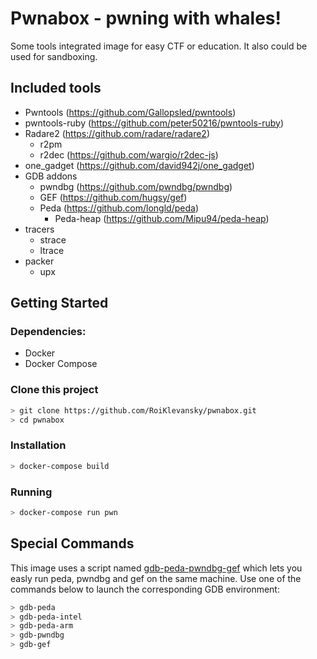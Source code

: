 # Pwnabox - pwning with whales!

Some tools integrated image for easy CTF or education. It also could be used for sandboxing.

## Included tools

* Pwntools (https://github.com/Gallopsled/pwntools)
* pwntools-ruby (https://github.com/peter50216/pwntools-ruby)
* Radare2 (https://github.com/radare/radare2)
  * r2pm
  * r2dec (https://github.com/wargio/r2dec-js)
* one_gadget (https://github.com/david942j/one_gadget)
* GDB addons
  * pwndbg (https://github.com/pwndbg/pwndbg)
  * GEF (https://github.com/hugsy/gef)
  * Peda (https://github.com/longld/peda)
    * Peda-heap (https://github.com/Mipu94/peda-heap)
* tracers
  * strace
  * ltrace
* packer
  * upx

## Getting Started

### Dependencies:

- Docker
- Docker Compose

### Clone this project

```bash
> git clone https://github.com/RoiKlevansky/pwnabox.git
> cd pwnabox
```

### Installation

```bash
> docker-compose build
```

### Running

```bash
> docker-compose run pwn
```

## Special Commands

This image uses a script named [gdb-peda-pwndbg-gef](https://github.com/RoiKlevansky/gdb-peda-pwndbg-gef) which lets you easly run peda, pwndbg and gef
on the same machine. Use one of the commands below to launch the corresponding GDB environment:

```bash
> gdb-peda
> gdb-peda-intel
> gdb-peda-arm
> gdb-pwndbg
> gdb-gef
```
